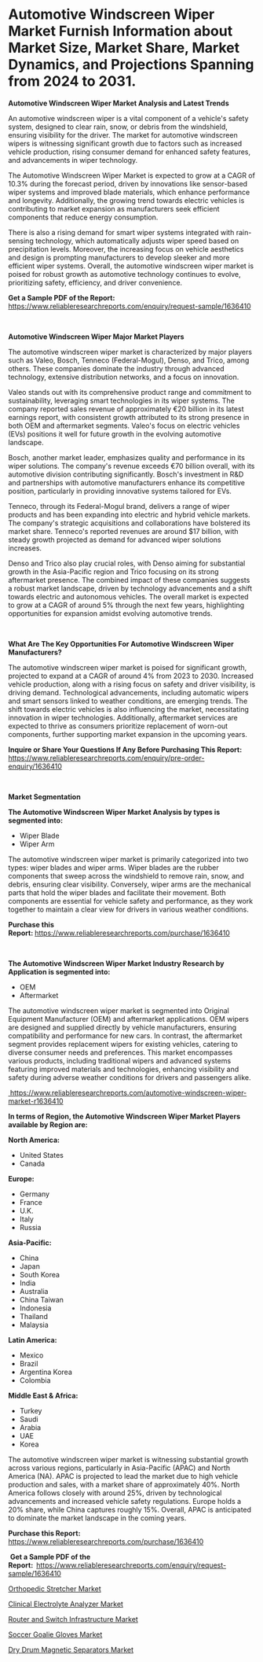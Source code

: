 <p><h1>Automotive Windscreen Wiper Market Furnish Information about Market Size, Market Share, Market Dynamics, and Projections Spanning from 2024 to 2031.</h1></p><p><strong>Automotive Windscreen Wiper Market Analysis and Latest Trends</strong></p>
<p><p>An automotive windscreen wiper is a vital component of a vehicle's safety system, designed to clear rain, snow, or debris from the windshield, ensuring visibility for the driver. The market for automotive windscreen wipers is witnessing significant growth due to factors such as increased vehicle production, rising consumer demand for enhanced safety features, and advancements in wiper technology. </p><p>The Automotive Windscreen Wiper Market is expected to grow at a CAGR of 10.3% during the forecast period, driven by innovations like sensor-based wiper systems and improved blade materials, which enhance performance and longevity. Additionally, the growing trend towards electric vehicles is contributing to market expansion as manufacturers seek efficient components that reduce energy consumption. </p><p>There is also a rising demand for smart wiper systems integrated with rain-sensing technology, which automatically adjusts wiper speed based on precipitation levels. Moreover, the increasing focus on vehicle aesthetics and design is prompting manufacturers to develop sleeker and more efficient wiper systems. Overall, the automotive windscreen wiper market is poised for robust growth as automotive technology continues to evolve, prioritizing safety, efficiency, and driver convenience.</p></p>
<p><strong>Get a Sample PDF of the Report:&nbsp;</strong> <a href="https://www.reliableresearchreports.com/enquiry/request-sample/1636410">https://www.reliableresearchreports.com/enquiry/request-sample/1636410</a></p>
<p>&nbsp;</p>
<p><strong>Automotive Windscreen Wiper Major Market Players</strong></p>
<p><p>The automotive windscreen wiper market is characterized by major players such as Valeo, Bosch, Tenneco (Federal-Mogul), Denso, and Trico, among others. These companies dominate the industry through advanced technology, extensive distribution networks, and a focus on innovation.</p><p>Valeo stands out with its comprehensive product range and commitment to sustainability, leveraging smart technologies in its wiper systems. The company reported sales revenue of approximately €20 billion in its latest earnings report, with consistent growth attributed to its strong presence in both OEM and aftermarket segments. Valeo's focus on electric vehicles (EVs) positions it well for future growth in the evolving automotive landscape.</p><p>Bosch, another market leader, emphasizes quality and performance in its wiper solutions. The company's revenue exceeds €70 billion overall, with its automotive division contributing significantly. Bosch's investment in R&D and partnerships with automotive manufacturers enhance its competitive position, particularly in providing innovative systems tailored for EVs.</p><p>Tenneco, through its Federal-Mogul brand, delivers a range of wiper products and has been expanding into electric and hybrid vehicle markets. The company's strategic acquisitions and collaborations have bolstered its market share. Tenneco's reported revenues are around $17 billion, with steady growth projected as demand for advanced wiper solutions increases.</p><p>Denso and Trico also play crucial roles, with Denso aiming for substantial growth in the Asia-Pacific region and Trico focusing on its strong aftermarket presence. The combined impact of these companies suggests a robust market landscape, driven by technology advancements and a shift towards electric and autonomous vehicles. The overall market is expected to grow at a CAGR of around 5% through the next few years, highlighting opportunities for expansion amidst evolving automotive trends.</p></p>
<p>&nbsp;</p>
<p><strong>What Are The Key Opportunities For Automotive Windscreen Wiper Manufacturers?</strong></p>
<p><p>The automotive windscreen wiper market is poised for significant growth, projected to expand at a CAGR of around 4% from 2023 to 2030. Increased vehicle production, along with a rising focus on safety and driver visibility, is driving demand. Technological advancements, including automatic wipers and smart sensors linked to weather conditions, are emerging trends. The shift towards electric vehicles is also influencing the market, necessitating innovation in wiper technologies. Additionally, aftermarket services are expected to thrive as consumers prioritize replacement of worn-out components, further supporting market expansion in the upcoming years.</p></p>
<p><strong>Inquire or Share Your Questions If Any Before Purchasing This Report:</strong> <a href="https://www.reliableresearchreports.com/enquiry/pre-order-enquiry/1636410">https://www.reliableresearchreports.com/enquiry/pre-order-enquiry/1636410</a></p>
<p>&nbsp;</p>
<p><strong>Market Segmentation</strong></p>
<p><strong>The Automotive Windscreen Wiper Market Analysis by types is segmented into:</strong></p>
<p><ul><li>Wiper Blade</li><li>Wiper Arm</li></ul></p>
<p><p>The automotive windscreen wiper market is primarily categorized into two types: wiper blades and wiper arms. Wiper blades are the rubber components that sweep across the windshield to remove rain, snow, and debris, ensuring clear visibility. Conversely, wiper arms are the mechanical parts that hold the wiper blades and facilitate their movement. Both components are essential for vehicle safety and performance, as they work together to maintain a clear view for drivers in various weather conditions.</p></p>
<p><strong>Purchase this Report:&nbsp;</strong><a href="https://www.reliableresearchreports.com/purchase/1636410">https://www.reliableresearchreports.com/purchase/1636410</a></p>
<p>&nbsp;</p>
<p><strong>The Automotive Windscreen Wiper Market Industry Research by Application is segmented into:</strong></p>
<p><ul><li>OEM</li><li>Aftermarket</li></ul></p>
<p><p>The automotive windscreen wiper market is segmented into Original Equipment Manufacturer (OEM) and aftermarket applications. OEM wipers are designed and supplied directly by vehicle manufacturers, ensuring compatibility and performance for new cars. In contrast, the aftermarket segment provides replacement wipers for existing vehicles, catering to diverse consumer needs and preferences. This market encompasses various products, including traditional wipers and advanced systems featuring improved materials and technologies, enhancing visibility and safety during adverse weather conditions for drivers and passengers alike.</p></p>
<p><a href="https://www.reliableresearchreports.com/automotive-windscreen-wiper-market-r1636410">&nbsp;https://www.reliableresearchreports.com/automotive-windscreen-wiper-market-r1636410</a></p>
<p><strong>In terms of Region, the Automotive Windscreen Wiper Market Players available by Region are:</strong></p>
<p>
    <p> <strong> North America: </strong>
        <ul>
            <li>United States</li>
            <li>Canada</li>
        </ul>
        </p> 
    <p> <strong> Europe: </strong>
        <ul>
            <li>Germany</li>
            <li>France</li>
            <li>U.K.</li>
            <li>Italy</li>
            <li>Russia</li>
        </ul>
        </p> 
    <p> <strong> Asia-Pacific: </strong>
        <ul>
            <li>China</li>
            <li>Japan</li>
            <li>South Korea</li>
            <li>India</li>
            <li>Australia</li>
            <li>China Taiwan</li>
            <li>Indonesia</li>
            <li>Thailand</li>
            <li>Malaysia</li>
        </ul>
        </p> 
    <p> <strong> Latin America: </strong>
        <ul>
            <li>Mexico</li>
            <li>Brazil</li>
            <li>Argentina Korea</li>
            <li>Colombia</li>
        </ul>
        </p> 
    <p> <strong> Middle East & Africa: </strong>
        <ul>
            <li>Turkey</li>
            <li>Saudi</li>
            <li>Arabia</li>
            <li>UAE</li>
            <li>Korea</li>
        </ul>
    </p>
    </p>
<p><p>The automotive windscreen wiper market is witnessing substantial growth across various regions, particularly in Asia-Pacific (APAC) and North America (NA). APAC is projected to lead the market due to high vehicle production and sales, with a market share of approximately 40%. North America follows closely with around 25%, driven by technological advancements and increased vehicle safety regulations. Europe holds a 20% share, while China captures roughly 15%. Overall, APAC is anticipated to dominate the market landscape in the coming years.</p></p>
<p><strong>Purchase this Report: </strong><a href="https://www.reliableresearchreports.com/purchase/1636410">https://www.reliableresearchreports.com/purchase/1636410</a></p>
<p>&nbsp;<strong>Get a Sample PDF of the Report:&nbsp;&nbsp;</strong><a href="https://www.reliableresearchreports.com/enquiry/request-sample/1636410">https://www.reliableresearchreports.com/enquiry/request-sample/1636410</a></p>
<p><strong></strong></p>
<p><p><a href="https://www.linkedin.com/pulse/orthopedic-stretcher-market-size-share-trends-analysis-ocwme?trackingId=YGRsVEK6SoG3fLnfd58HvA%3D%3D">Orthopedic Stretcher Market</a></p><p><a href="https://github.com/abbislposival/Market-Research-Report-List-1/blob/main/clinical-electrolyte-analyzer-market.md">Clinical Electrolyte Analyzer Market</a></p><p><a href="https://medium.com/@toryqamc/global-router-and-switch-infrastructure-market-size-and-market-trends-analysis-by-regional-b52ab13cce91?postPublishedType=repub">Router and Switch Infrastructure Market</a></p><p><a href="https://issuu.com/reportprime-2/docs/soccer-goalie-gloves-market-size-20_9a309751ffee38">Soccer Goalie Gloves Market</a></p><p><a href="https://github.com/ParvinKhatun77/Market-Research-Report-List-1/blob/main/dry-drum-magnetic-separators-market.md">Dry Drum Magnetic Separators Market</a></p></p>